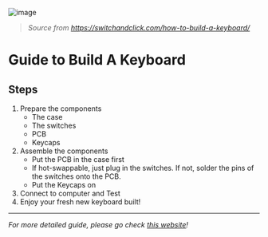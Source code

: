 ![image](https://switchandclick.com/wp-content/uploads/2020/08/IMG_6335.webp)
> *Source from https://switchandclick.com/how-to-build-a-keyboard/*
# __Guide to Build A Keyboard__
## Steps
1. Prepare the components
   * The case
   * The switches
   * PCB
   * Keycaps
2. Assemble the components
   * Put the PCB in the case first
   * If hot-swappable, just plug in the switches. If not, solder the pins of the switches onto the PCB.
   * Put the Keycaps on
3. Connect to computer and Test
4. Enjoy your fresh new keyboard built!
---
*For more detailed guide, please go check [this website](https://switchandclick.com/how-to-build-a-keyboard/)!*
